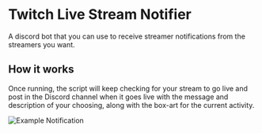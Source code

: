 # Twitch Live Stream Notifier
A discord bot that you can use to receive streamer notifications from the streamers you want.

## How it works
Once running, the script will keep checking for your stream to go live and post in the Discord channel when it goes live with the message and description of your choosing, along with the box-art for the current activity.

![Example Notification](https://imgur.com/a/OYVW7Xw)
